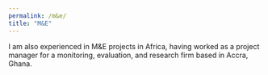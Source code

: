 ```yaml
---
permalink: /m&e/
title: "M&E"
---
```


I am also experienced in M&E projects in Africa, having worked as a project manager for a monitoring, evaluation, and research firm based in Accra, Ghana.
